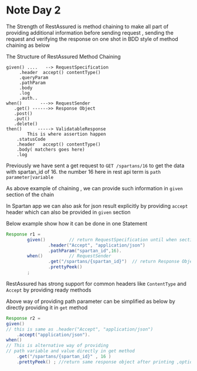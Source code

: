 # Note Day 2 

The Strength of RestAssured is method chaining to make all part of providing additional information before sending request , sending the request and verifying the response on one shot in BDD style of method chaining as below 

The Structure of RestAssured Method Chaining
```
given() ....   --> RequestSpecification 
     .header  accept() contentType()
     .queryParam
     .pathParam
     .body
     .log
     .auth..
when()       --->> RequestSender
   .get() ------>> Response Object 
   .post()
   .put()
   .delete()
then()      -----> ValidatableResponse  
        This is where assertion happen 
    .statusCode
    .header   accept() contentType()
    .body( matchers goes here)
    .log

```
Previously we have sent a get request to 
`GET /spartans/16` to get the data with spartan_id of 16. the number 16 here in rest api term is `path parameter|variable`

As above example of chaining , we can provide such information in `given` section of the chain

In Spartan app we can also ask for json result explicitly by providing `accept` header which can also be provided in `given` section

Below example show how it can be done in one Statement
```java
Response r1 =
        given()         // return RequestSpecification until when section start
                .header("Accept", "application/json")
                .pathParam("spartan_id",16).
        when()          // RequestSender
                .get("/spartans/{spartan_id}")  // return Response Object
                .prettyPeek()
        ;
```

RestAssured has strong support for common headers like `ContentType` and `Accept` by providing ready methods 

Above way of providing path parameter can be simplified as below by directly providing it in `get` method
```java
Response r2 =
given()
// this is same as .header("Accept", "application/json")
    .accept("application/json").
when()
// This is alternative way of providing
// path variable and value directly in get method
    .get("/spartans/{spartan_id}" , 16 )
    .prettyPeek() ; //return same response object after printing ,optional 
```




